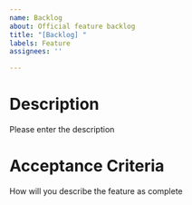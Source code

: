 ```yaml
---
name: Backlog
about: Official feature backlog
title: "[Backlog] "
labels: Feature
assignees: ''

---
```


# Description

Please enter the description

# Acceptance Criteria

How will you describe the feature as complete

